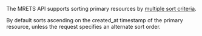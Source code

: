 The MRETS API supports sorting primary resources by [multiple sort criteria](https://jsonapi.org/format/#fetching-sorting).

By default sorts ascending on the created_at timestamp of the primary resource, unless the request specifies an alternate sort order. 
